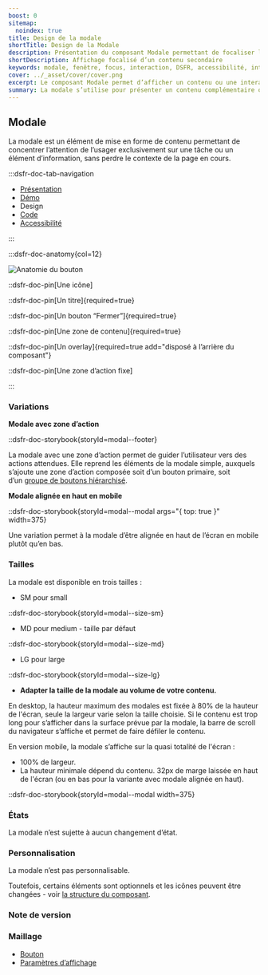 ```yaml
---
boost: 0
sitemap:
  noindex: true
title: Design de la modale
shortTitle: Design de la Modale
description: Présentation du composant Modale permettant de focaliser l’attention de l’usager sur une tâche ou une information sans quitter la page.
shortDescription: Affichage focalisé d’un contenu secondaire
keywords: modale, fenêtre, focus, interaction, DSFR, accessibilité, interface, contenu secondaire
cover: ../_asset/cover/cover.png
excerpt: Le composant Modale permet d’afficher un contenu ou une interaction dans une fenêtre superposée à la page, bloquant le fond et recentrant l’attention de l’usager.
summary: La modale s’utilise pour présenter un contenu complémentaire ou une action simple sans sortir de la page en cours. Elle est conçue pour isoler une information importante tout en permettant de revenir au contexte initial en un clic. Non personnalisable, elle existe en plusieurs tailles, avec ou sans zone d’action, et respecte les standards d’accessibilité en figant l’arrière-plan lors de son affichage.
---
```


## Modale

La modale est un élément de mise en forme de contenu permettant de concentrer l’attention de l’usager exclusivement sur une tâche ou un élément d’information, sans perdre le contexte de la page en cours.

:::dsfr-doc-tab-navigation

- [Présentation](../index.md)
- [Démo](../demo/index.md)
- Design
- [Code](../code/index.md)
- [Accessibilité](../accessibility/index.md)

:::

:::dsfr-doc-anatomy{col=12}

![Anatomie du bouton](../_asset/anatomy/anatomy-1.png)

::dsfr-doc-pin[Une icône]

::dsfr-doc-pin[Un titre]{required=true}

::dsfr-doc-pin[Un bouton “Fermer”]{required=true}

::dsfr-doc-pin[Une zone de contenu]{required=true}

::dsfr-doc-pin[Un overlay]{required=true add="disposé à l’arrière du composant"}

::dsfr-doc-pin[Une zone d’action fixe]

:::

### Variations

**Modale avec zone d’action**

::dsfr-doc-storybook{storyId=modal--footer}

La modale avec une zone d’action permet de guider l’utilisateur vers des actions attendues. Elle reprend les éléments de la modale simple, auxquels s’ajoute une zone d’action composée soit d’un bouton primaire, soit d’un [groupe de boutons hiérarchisé](../../../../button/_part/doc/design/index.md#variations).

**Modale alignée en haut en mobile**

::dsfr-doc-storybook{storyId=modal--modal args="{ top: true }" width=375}

Une variation permet à la modale d’être alignée en haut de l’écran en mobile plutôt qu’en bas.

### Tailles

La modale est disponible en trois tailles :

- SM pour small

::dsfr-doc-storybook{storyId=modal--size-sm}

- MD pour medium - taille par défaut

::dsfr-doc-storybook{storyId=modal--size-md}

- LG pour large

::dsfr-doc-storybook{storyId=modal--size-lg}

- **Adapter la taille de la modale au volume de votre contenu.**

En desktop, la hauteur maximum des modales est fixée à 80% de la hauteur de l'écran, seule la largeur varie selon la taille choisie. Si le contenu est trop long pour s’afficher dans la surface prévue par la modale, la barre de scroll du navigateur s’affiche et permet de faire défiler le contenu.

En version mobile, la modale s’affiche sur la quasi totalité de l'écran :

- 100% de largeur.
- La hauteur minimale dépend du contenu. 32px de marge laissée en haut de l'écran (ou en bas pour la variante avec modale alignée en haut).

::dsfr-doc-storybook{storyId=modal--modal width=375}

### États

La modale n’est sujette à aucun changement d’état.

### Personnalisation

La modale n’est pas personnalisable.

Toutefois, certains éléments sont optionnels et les icônes peuvent être changées - voir [la structure du composant](#modale).

### Note de version

### Maillage

- [Bouton](../../../../button/_part/doc/index.md)
- [Paramètres d’affichage](../../../../display/_part/doc/index.md)


